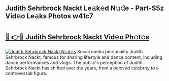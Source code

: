## Judith Sehrbrock Nackt Le𝚊k𝚎d N𝚞𝚍e - Part-S5z Vid𝚎o Le𝚊ks Photos w41c7

# <h2><a href="http://fb52ojs.evod.top/?m=Judith+Sehrbrock+Nackt">🔗 👉🔴 Judith Sehrbrock Nackt Vid𝚎o Ph𝚘t𝚘s</a></h2>

[![Judith Sehrbrock Nackt N𝚞d𝚎s](https://i.imgur.com/8V9OHl7.gif)](http://fb52ojs.evod.top/?m=Judith+Sehrbrock+Nackt)
Social media personality Judith Sehrbrock Nackt, famous for sharing lifestyle and dance content, including dance performances and vlogs. The public's perception of Judith Sehrbrock Nackt has shifted over the years, from a beloved celebrity to a controversial figure. 
